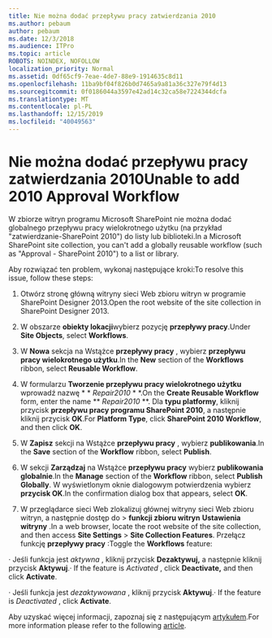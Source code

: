 ```yaml
---
title: Nie można dodać przepływu pracy zatwierdzania 2010
ms.author: pebaum
author: pebaum
ms.date: 12/3/2018
ms.audience: ITPro
ms.topic: article
ROBOTS: NOINDEX, NOFOLLOW
localization_priority: Normal
ms.assetid: 0df65cf9-7eae-4de7-88e9-1914635c8d11
ms.openlocfilehash: 11ba9bf04f826b0d7465a9a81a36c327e79f4d13
ms.sourcegitcommit: 0f0186044a3597e42ad14c32ca58e7224344dcfa
ms.translationtype: MT
ms.contentlocale: pl-PL
ms.lasthandoff: 12/15/2019
ms.locfileid: "40049563"
---
```

# <a name="unable-to-add-2010-approval-workflow"></a><span data-ttu-id="c0421-102">Nie można dodać przepływu pracy zatwierdzania 2010</span><span class="sxs-lookup"><span data-stu-id="c0421-102">Unable to add 2010 Approval Workflow</span></span>

<span data-ttu-id="c0421-103">W zbiorze witryn programu Microsoft SharePoint nie można dodać globalnego przepływu pracy wielokrotnego użytku (na przykład "zatwierdzanie-SharePoint 2010") do listy lub biblioteki.</span><span class="sxs-lookup"><span data-stu-id="c0421-103">In a Microsoft SharePoint site collection, you can't add a globally reusable workflow (such as "Approval - SharePoint 2010") to a list or library.</span></span>
  
<span data-ttu-id="c0421-104">Aby rozwiązać ten problem, wykonaj następujące kroki:</span><span class="sxs-lookup"><span data-stu-id="c0421-104">To resolve this issue, follow these steps:</span></span> 
  
1. <span data-ttu-id="c0421-105">Otwórz stronę główną witryny sieci Web zbioru witryn w programie SharePoint Designer 2013.</span><span class="sxs-lookup"><span data-stu-id="c0421-105">Open the root website of the site collection in SharePoint Designer 2013.</span></span>
  
2. <span data-ttu-id="c0421-106">W obszarze **obiekty lokacji**wybierz pozycję **przepływy pracy**.</span><span class="sxs-lookup"><span data-stu-id="c0421-106">Under **Site Objects**, select **Workflows**.</span></span> 
  
3. <span data-ttu-id="c0421-107">W **Nowa** sekcja na Wstążce **przepływy pracy** , wybierz **przepływu pracy wielokrotnego użytku**.</span><span class="sxs-lookup"><span data-stu-id="c0421-107">In the **New** section of the **Workflows** ribbon, select **Reusable Workflow**.</span></span> 
  
4. <span data-ttu-id="c0421-108">W formularzu **Tworzenie przepływu pracy wielokrotnego użytku** wprowadź nazwę \* \* *Repair2010* \* \*.</span><span class="sxs-lookup"><span data-stu-id="c0421-108">On the **Create Reusable Workflow** form, enter the name \*\* *Repair2010* \*\*.</span></span> <span data-ttu-id="c0421-109">Dla **typu platformy**, kliknij przycisk **przepływu pracy programu SharePoint 2010**, a następnie kliknij przycisk **OK**.</span><span class="sxs-lookup"><span data-stu-id="c0421-109">For **Platform Type**, click **SharePoint 2010 Workflow**, and then click **OK**.</span></span> 
  
1. <span data-ttu-id="c0421-110">W **Zapisz** sekcji na Wstążce **przepływu pracy** , wybierz **publikowania**.</span><span class="sxs-lookup"><span data-stu-id="c0421-110">In the **Save** section of the **Workflow** ribbon, select **Publish**.</span></span> 
  
2. <span data-ttu-id="c0421-111">W sekcji **Zarządzaj** na Wstążce **przepływu pracy** wybierz **publikowania globalnie**.</span><span class="sxs-lookup"><span data-stu-id="c0421-111">In the **Manage** section of the **Workflow** ribbon, select **Publish Globally**.</span></span> <span data-ttu-id="c0421-112">W wyświetlonym oknie dialogowym potwierdzenia wybierz **przycisk OK**.</span><span class="sxs-lookup"><span data-stu-id="c0421-112">In the confirmation dialog box that appears, select **OK**.</span></span> 
  
3. <span data-ttu-id="c0421-113">W przeglądarce sieci Web zlokalizuj głównej witryny sieci Web zbioru witryn, a następnie dostęp do \> **funkcji zbioru witryn** **Ustawienia witryny** .</span><span class="sxs-lookup"><span data-stu-id="c0421-113">In a web browser, locate the root website of the site collection, and then access **Site Settings** \> **Site Collection Features**.</span></span> <span data-ttu-id="c0421-114">Przełącz funkcję **przepływy pracy** :</span><span class="sxs-lookup"><span data-stu-id="c0421-114">Toggle the **Workflows** feature:</span></span> 
  
<span data-ttu-id="c0421-115">· Jeśli funkcja jest *aktywna* , kliknij przycisk **Dezaktywuj,** a następnie kliknij przycisk **Aktywuj**.</span><span class="sxs-lookup"><span data-stu-id="c0421-115">· If the feature is  *Activated*  , click **Deactivate,** and then click **Activate**.</span></span> 
  
<span data-ttu-id="c0421-116">· Jeśli funkcja jest *dezaktywowana* , kliknij przycisk **Aktywuj**.</span><span class="sxs-lookup"><span data-stu-id="c0421-116">· If the feature is  *Deactivated*  , click **Activate**.</span></span> 
  
<span data-ttu-id="c0421-117">Aby uzyskać więcej informacji, zapoznaj się z następującym [artykułem](https://go.microsoft.com/fwlink/?linkid=2047770&amp;clcid=0x409).</span><span class="sxs-lookup"><span data-stu-id="c0421-117">For more information please refer to the following [article](https://go.microsoft.com/fwlink/?linkid=2047770&amp;clcid=0x409).</span></span>
  

